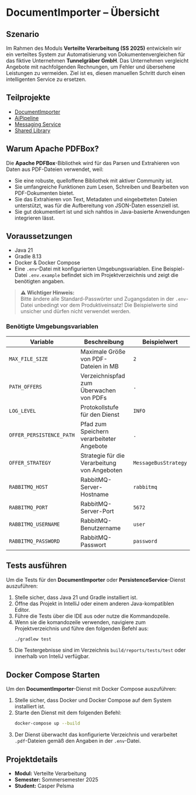 # DocumentImporter – Übersicht

## Szenario

Im Rahmen des Moduls **Verteilte Verarbeitung (SS 2025)** entwickeln wir ein verteiltes System zur Automatisierung von Dokumentenvergleichen für das fiktive Unternehmen **Tunnelgräber GmbH**. Das Unternehmen vergleicht Angebote mit nachfolgenden Rechnungen, um Fehler und übersehene Leistungen zu vermeiden. Ziel ist es, diesen manuellen Schritt durch einen intelligenten Service zu ersetzen.

## Teilprojekte

- [DocumentImporter](./src/services/documentImporter/DocumentImporter/README.md)
- [AiPipeline](./src/services/aiPipeline/AiPipeline/README.md)
- [Messaging Service](./src/services/persistenceService/PersistenceService/README.md)
- [Shared Library](./src/services/shared/README.md)

## Warum Apache PDFBox?

Die **Apache PDFBox**-Bibliothek wird für das Parsen und Extrahieren von Daten aus PDF-Dateien verwendet, weil:

- Sie eine robuste, quelloffene Bibliothek mit aktiver Community ist.
- Sie umfangreiche Funktionen zum Lesen, Schreiben und Bearbeiten von PDF-Dokumenten bietet.
- Sie das Extrahieren von Text, Metadaten und eingebetteten Dateien unterstützt, was für die Aufbereitung von JSON-Daten essenziell ist.
- Sie gut dokumentiert ist und sich nahtlos in Java-basierte Anwendungen integrieren lässt.

## Voraussetzungen

- Java 21
- Gradle 8.13
- Docker & Docker Compose
- Eine `.env`-Datei mit konfigurierten Umgebungsvariablen. Eine Beispiel-Datei `.env.example` befindet sich im Projektverzeichnis und zeigt die benötigten angaben.
> **⚠️ Wichtiger Hinweis:**  
> Bitte ändere alle Standard-Passwörter und Zugangsdaten in der `.env`-Datei unbedingt vor dem Produktiveinsatz! Die Beispielwerte sind unsicher und dürfen nicht verwendet werden.

### Benötigte Umgebungsvariablen

| Variable                 | Beschreibung                              | Beispielwert         |
|--------------------------|------------------------------------------|----------------------|
| `MAX_FILE_SIZE`          | Maximale Größe von PDF-Dateien in MB         | `2`                  |
| `PATH_OFFERS`            | Verzeichnispfad zum Überwachen von PDFs      | `.`                  |
| `LOG_LEVEL`              | Protokollstufe für den Dienst               | `INFO`               |
| `OFFER_PERSISTENCE_PATH` | Pfad zum Speichern verarbeiteter Angebote          | `.`                  |
| `OFFER_STRATEGY`         | Strategie für die Verarbeitung von Angeboten          | `MessageBusStrategy` |
| `RABBITMQ_HOST`          | RabbitMQ-Server-Hostname                | `rabbitmq`           |
| `RABBITMQ_PORT`          | RabbitMQ-Server-Port                    | `5672`               |
| `RABBITMQ_USERNAME`      | RabbitMQ-Benutzername                       | `user`               |
| `RABBITMQ_PASSWORD`      | RabbitMQ-Passwort                       | `password`           |


## Tests ausführen

Um die Tests für den **DocumentImporter** oder **PersistenceService**-Dienst auszuführen:

1. Stelle sicher, dass Java 21 und Gradle installiert ist.
2. Öffne das Projekt in IntelliJ oder einem anderen Java-kompatiblen Editor.
3. Führe die Tests über die IDE aus oder nutze die Kommandozeile.
4. Wenn sie die komandozeile verwenden, navigiere zum Projektverzeichnis und führe den folgenden Befehl aus:
   ```bash
   ./gradlew test
   ```
3. Die Testergebnisse sind im Verzeichnis `build/reports/tests/test` oder innerhalb von InteliJ verfügbar.

## Docker Compose Starten

Um den **DocumentImporter**-Dienst mit Docker Compose auszuführen:

1. Stelle sicher, dass Docker und Docker Compose auf dem System installiert ist.
2. Starte den Dienst mit dem folgenden Befehl:
   ```bash
   docker-compose up --build
   ```
3. Der Dienst überwacht das konfigurierte Verzeichnis und verarbeitet `.pdf`-Dateien gemäß den Angaben in der `.env`-Datei.

## Projektdetails

- **Modul:** Verteilte Verarbeitung
- **Semester:** Sommersemester 2025
- **Student:** Casper Pelsma
